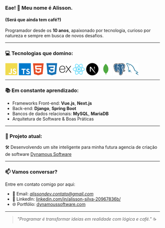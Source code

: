 ### Eae! 👋 Meu nome é Alisson.
#### (Será que ainda tem café?)

Programador desde os **10 anos**, apaixonado por tecnologia, curioso por natureza e sempre em busca de novos desafios.

---

### 💻 Tecnologias que domino:
<div style="display: inline_block">
  <img align="center" width="40" alt="JavaScript" src="https://raw.githubusercontent.com/devicons/devicon/master/icons/javascript/javascript-plain.svg"/>
  <img align="center" width="40" alt="TypeScript" src="https://raw.githubusercontent.com/devicons/devicon/master/icons/typescript/typescript-plain.svg"/>
  <img align="center" width="40" alt="HTML" src="https://raw.githubusercontent.com/devicons/devicon/master/icons/html5/html5-plain.svg"/>
  <img align="center" width="40" alt="CSS" src="https://raw.githubusercontent.com/devicons/devicon/master/icons/css3/css3-plain.svg"/>
  <img align="center" width="40" alt="Express" src="https://raw.githubusercontent.com/devicons/devicon/master/icons/express/express-original.svg"/>
  <img align="center" width="40" alt="React" src="https://raw.githubusercontent.com/devicons/devicon/master/icons/react/react-original.svg"/>
  <img align="center" width="40" alt="NextJs" src="https://raw.githubusercontent.com/devicons/devicon/master/icons/nextjs/nextjs-original.svg"/>
  <img align="center" width="40" alt="MongoDB" src="https://raw.githubusercontent.com/devicons/devicon/master/icons/mongodb/mongodb-plain.svg"/>
  <img align="center" width="40" alt="PostgreSQL" src="https://raw.githubusercontent.com/devicons/devicon/master/icons/postgresql/postgresql-original.svg"/>
  <img align="center" width="40" alt="MySQL" src="https://raw.githubusercontent.com/devicons/devicon/master/icons/mysql/mysql-original.svg"/>
</div>

---

### 📚 Em constante aprendizado:
- Frameworks Front-end: **Vue.js**, **Next.js**
- Back-end: **Django**, **Spring Boot**
- Bancos de dados relacionais: **MySQL**, **MariaDB**
- Arquitetura de Software & Boas Práticas

---

### 🚀 Projeto atual:
🛠️ Desenvolvendo um site inteligente para minha futura agencia de criação de software [Dynamous Software](https://github.com/AllyssinXD/dynamous-software-website)

---

### 📫 Vamos conversar?
Entre em contato comigo por aqui:
- 📧 Email: *alissondev.contato@gmail.com*  
- 💼 LinkedIn: [linkedin.com/in/alisson-silva-20967836b/](https://linkedin.com/in/alisson-silva-20967836b/)  
- 🌐 Portfólio: [dynamoussoftware.com](https://www.dynamoussoftware.com)

---

> _"Programar é transformar ideias em realidade com lógica e café."_ ☕
